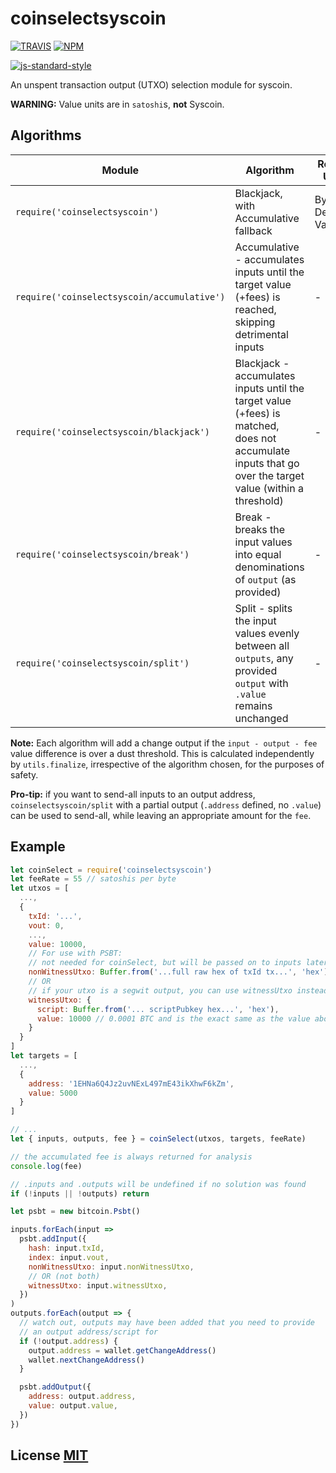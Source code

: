 # coinselectsyscoin

[![TRAVIS](https://secure.travis-ci.org/bitcoinjs/coinselect.png)](http://travis-ci.org/syscoin/coinselect)
[![NPM](http://img.shields.io/npm/v/coinselect.svg)](https://www.npmjs.org/package/coinselect)

[![js-standard-style](https://cdn.rawgit.com/feross/standard/master/badge.svg)](https://github.com/feross/standard)

An unspent transaction output (UTXO) selection module for syscoin.

**WARNING:** Value units are in `satoshi`s, **not** Syscoin.


## Algorithms
Module | Algorithm | Re-orders UTXOs?
-|-|-
`require('coinselectsyscoin')` | Blackjack, with Accumulative fallback | By Descending Value
`require('coinselectsyscoin/accumulative')` | Accumulative - accumulates inputs until the target value (+fees) is reached, skipping detrimental inputs | -
`require('coinselectsyscoin/blackjack')` | Blackjack - accumulates inputs until the target value (+fees) is matched, does not accumulate inputs that go over the target value (within a threshold) | -
`require('coinselectsyscoin/break')` | Break - breaks the input values into equal denominations of `output` (as provided) | -
`require('coinselectsyscoin/split')` | Split - splits the input values evenly between all `outputs`, any provided `output` with `.value` remains unchanged | -


**Note:** Each algorithm will add a change output if the `input - output - fee` value difference is over a dust threshold.
This is calculated independently by `utils.finalize`, irrespective of the algorithm chosen, for the purposes of safety.

**Pro-tip:** if you want to send-all inputs to an output address, `coinselectsyscoin/split` with a partial output (`.address` defined, no `.value`) can be used to send-all, while leaving an appropriate amount for the `fee`. 

## Example

``` javascript
let coinSelect = require('coinselectsyscoin')
let feeRate = 55 // satoshis per byte
let utxos = [
  ...,
  {
    txId: '...',
    vout: 0,
    ...,
    value: 10000,
    // For use with PSBT:
    // not needed for coinSelect, but will be passed on to inputs later
    nonWitnessUtxo: Buffer.from('...full raw hex of txId tx...', 'hex'),
    // OR
    // if your utxo is a segwit output, you can use witnessUtxo instead
    witnessUtxo: {
      script: Buffer.from('... scriptPubkey hex...', 'hex'),
      value: 10000 // 0.0001 BTC and is the exact same as the value above
    }
  }
]
let targets = [
  ...,
  {
    address: '1EHNa6Q4Jz2uvNExL497mE43ikXhwF6kZm',
    value: 5000
  }
]

// ...
let { inputs, outputs, fee } = coinSelect(utxos, targets, feeRate)

// the accumulated fee is always returned for analysis
console.log(fee)

// .inputs and .outputs will be undefined if no solution was found
if (!inputs || !outputs) return

let psbt = new bitcoin.Psbt()

inputs.forEach(input =>
  psbt.addInput({
    hash: input.txId,
    index: input.vout,
    nonWitnessUtxo: input.nonWitnessUtxo,
    // OR (not both)
    witnessUtxo: input.witnessUtxo,
  })
)
outputs.forEach(output => {
  // watch out, outputs may have been added that you need to provide
  // an output address/script for
  if (!output.address) {
    output.address = wallet.getChangeAddress()
    wallet.nextChangeAddress()
  }

  psbt.addOutput({
    address: output.address,
    value: output.value,
  })
})
```


## License [MIT](LICENSE)
